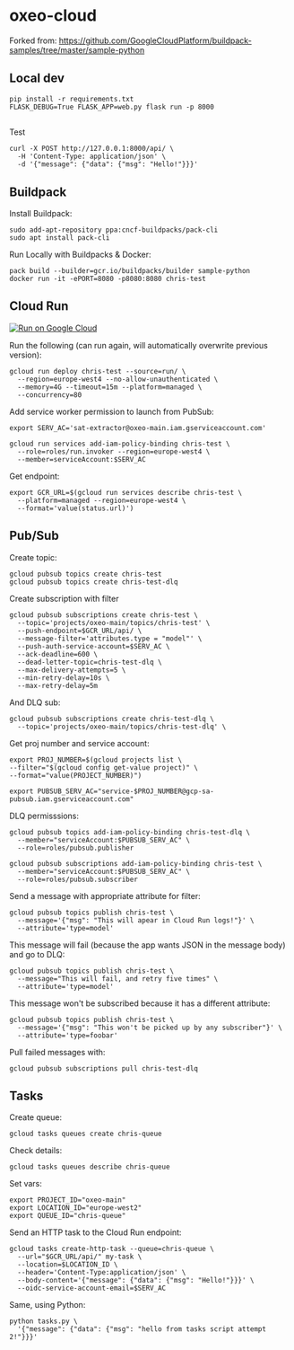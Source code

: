 # oxeo-cloud

Forked from: https://github.com/GoogleCloudPlatform/buildpack-samples/tree/master/sample-python

## Local dev
```
pip install -r requirements.txt
FLASK_DEBUG=True FLASK_APP=web.py flask run -p 8000
```

##
Test
```
curl -X POST http://127.0.0.1:8000/api/ \
  -H 'Content-Type: application/json' \
  -d '{"message": {"data": {"msg": "Hello!"}}}'
```

## Buildpack
Install Buildpack:
```
sudo add-apt-repository ppa:cncf-buildpacks/pack-cli
sudo apt install pack-cli
```

Run Locally with Buildpacks & Docker:
```
pack build --builder=gcr.io/buildpacks/builder sample-python
docker run -it -ePORT=8080 -p8080:8080 chris-test
```

## Cloud Run
[![Run on Google Cloud](https://deploy.cloud.run/button.svg)](https://deploy.cloud.run)

Run the following (can run again, will automatically overwrite previous version):
```
gcloud run deploy chris-test --source=run/ \
  --region=europe-west4 --no-allow-unauthenticated \
  --memory=4G --timeout=15m --platform=managed \
  --concurrency=80
```

Add service worker permission to launch from PubSub:
```
export SERV_AC='sat-extractor@oxeo-main.iam.gserviceaccount.com'

gcloud run services add-iam-policy-binding chris-test \
  --role=roles/run.invoker --region=europe-west4 \
  --member=serviceAccount:$SERV_AC
```

Get endpoint:
```
export GCR_URL=$(gcloud run services describe chris-test \
  --platform=managed --region=europe-west4 \
  --format='value(status.url)')
```

## Pub/Sub
Create topic:
```
gcloud pubsub topics create chris-test
gcloud pubsub topics create chris-test-dlq
```

Create subscription with filter
```
gcloud pubsub subscriptions create chris-test \
  --topic='projects/oxeo-main/topics/chris-test' \
  --push-endpoint=$GCR_URL/api/ \
  --message-filter='attributes.type = "model"' \
  --push-auth-service-account=$SERV_AC \
  --ack-deadline=600 \
  --dead-letter-topic=chris-test-dlq \
  --max-delivery-attempts=5 \
  --min-retry-delay=10s \
  --max-retry-delay=5m
```

And DLQ sub:
```
gcloud pubsub subscriptions create chris-test-dlq \
  --topic='projects/oxeo-main/topics/chris-test-dlq' \

```

Get proj number and service account:
```
export PROJ_NUMBER=$(gcloud projects list \
--filter="$(gcloud config get-value project)" \
--format="value(PROJECT_NUMBER)")

export PUBSUB_SERV_AC="service-$PROJ_NUMBER@gcp-sa-pubsub.iam.gserviceaccount.com"
```

DLQ permisssions:
```
gcloud pubsub topics add-iam-policy-binding chris-test-dlq \
  --member="serviceAccount:$PUBSUB_SERV_AC" \
  --role=roles/pubsub.publisher

gcloud pubsub subscriptions add-iam-policy-binding chris-test \
  --member="serviceAccount:$PUBSUB_SERV_AC" \
  --role=roles/pubsub.subscriber
```

Send a message with appropriate attribute for filter:
```
gcloud pubsub topics publish chris-test \
  --message='{"msg": "This will apear in Cloud Run logs!"}' \
  --attribute='type=model'
```

This message will fail (because the app wants JSON in the message body) and go to DLQ:
```
gcloud pubsub topics publish chris-test \
  --message="This will fail, and retry five times" \
  --attribute='type=model'
```

This message won't be subscribed because it has a different attribute:
```
gcloud pubsub topics publish chris-test \
  --message='{"msg": "This won't be picked up by any subscriber"}' \
  --attribute='type=foobar'
```

Pull failed messages with:
```
gcloud pubsub subscriptions pull chris-test-dlq
```

## Tasks
Create queue:
```
gcloud tasks queues create chris-queue
```

Check details:
```
gcloud tasks queues describe chris-queue
```

Set vars:
```
export PROJECT_ID="oxeo-main"
export LOCATION_ID="europe-west2"
export QUEUE_ID="chris-queue"
```

Send an HTTP task to the Cloud Run endpoint:
```
gcloud tasks create-http-task --queue=chris-queue \
  --url="$GCR_URL/api/" my-task \
  --location=$LOCATION_ID \
  --header='Content-Type:application/json' \
  --body-content='{"message": {"data": {"msg": "Hello!"}}}' \
  --oidc-service-account-email=$SERV_AC
```

Same, using Python:
```
python tasks.py \
  '{"message": {"data": {"msg": "hello from tasks script attempt 2!"}}}'
```
